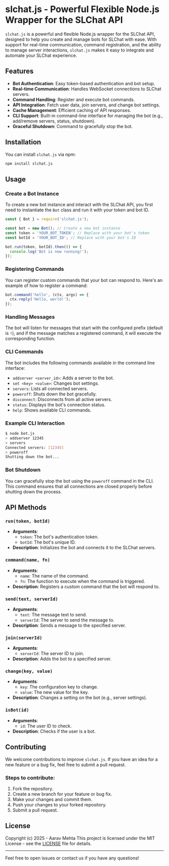 # slchat.js - Powerful Flexible Node.js Wrapper for the SLChat API

`slchat.js` is a powerful and flexible Node.js wrapper for the SLChat API, designed to help you create and manage bots for SLChat with ease. With support for real-time communication, command registration, and the ability to manage server interactions, `slchat.js` makes it easy to integrate and automate your SLChat experience.

## Features

- **Bot Authentication**: Easy token-based authentication and bot setup.
- **Real-time Communication**: Handles WebSocket connections to SLChat servers.
- **Command Handling**: Register and execute bot commands.
- **API Integration**: Fetch user data, join servers, and change bot settings.
- **Cache Management**: Efficient caching of API responses.
- **CLI Support**: Built-in command-line interface for managing the bot (e.g., add/remove servers, status, shutdown).
- **Graceful Shutdown**: Command to gracefully stop the bot.

## Installation

You can install `slchat.js` via npm:

```bash
npm install slchat.js
```

## Usage

### Create a Bot Instance

To create a new bot instance and interact with the SLChat API, you first need to instantiate the `Bot` class and run it with your token and bot ID.

```javascript
const { Bot } = require('slchat.js');

const bot = new Bot(); // Create a new bot instance
const token = 'YOUR_BOT_TOKEN'; // Replace with your bot's token
const botId = 'YOUR_BOT_ID'; // Replace with your bot's ID

bot.run(token, botId).then(() => {
  console.log('Bot is now running!');
});
```

### Registering Commands

You can register custom commands that your bot can respond to. Here's an example of how to register a command:

```javascript
bot.command('hello', (ctx, args) => {
  ctx.reply('Hello, world!');
});
```

### Handling Messages

The bot will listen for messages that start with the configured prefix (default is `!`), and if the message matches a registered command, it will execute the corresponding function.

### CLI Commands

The bot includes the following commands available in the command line interface:

- `addserver <server_id>`: Adds a server to the bot.
- `set <key> <value>`: Changes bot settings.
- `servers`: Lists all connected servers.
- `poweroff`: Shuts down the bot gracefully.
- `disconnect`: Disconnects from all active servers.
- `status`: Displays the bot's connection status.
- `help`: Shows available CLI commands.

### Example CLI Interaction

```bash
$ node bot.js
> addserver 12345
> servers
Connected servers: [12345]
> poweroff
Shutting down the bot...
```

### Bot Shutdown

You can gracefully stop the bot using the `poweroff` command in the CLI. This command ensures that all connections are closed properly before shutting down the process.

## API Methods

### `run(token, botId)`

- **Arguments**:
  - `token`: The bot's authentication token.
  - `botId`: The bot's unique ID.
- **Description**: Initializes the bot and connects it to the SLChat servers.

### `command(name, fn)`

- **Arguments**:
  - `name`: The name of the command.
  - `fn`: The function to execute when the command is triggered.
- **Description**: Registers a custom command that the bot will respond to.

### `send(text, serverId)`

- **Arguments**:
  - `text`: The message text to send.
  - `serverId`: The server to send the message to.
- **Description**: Sends a message to the specified server.

### `join(serverId)`

- **Arguments**:
  - `serverId`: The server ID to join.
- **Description**: Adds the bot to a specified server.

### `change(key, value)`

- **Arguments**:
  - `key`: The configuration key to change.
  - `value`: The new value for the key.
- **Description**: Changes a setting on the bot (e.g., server settings).

### `isBot(id)`

- **Arguments**:
  - `id`: The user ID to check.
- **Description**: Checks if the user is a bot.

## Contributing

We welcome contributions to improve `slchat.js`. If you have an idea for a new feature or a bug fix, feel free to submit a pull request.

### Steps to contribute:

1. Fork the repository.
2. Create a new branch for your feature or bug fix.
3. Make your changes and commit them.
4. Push your changes to your forked repository.
5. Submit a pull request.

## License

Copyright (c) 2025 - Aarav Mehta
This project is licensed under the MIT License - see the [LICENSE](LICENSE) file for details.

---

Feel free to open issues or contact us if you have any questions!
